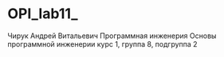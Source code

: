 # OPI_lab11_
Чирук
Андрей
Витальевич
Программная инженерия
Основы программной инженерии
курс 1, группа 8, подгруппа 2
